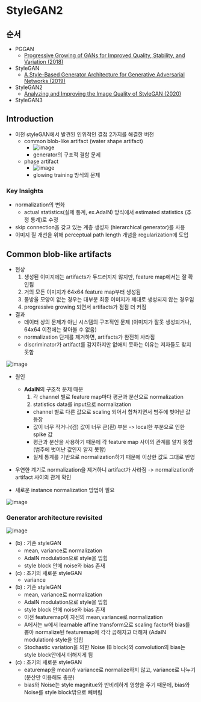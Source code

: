 # StyleGAN2
## 순서
- PGGAN
  -  [Progressive Growing of GANs for Improved Quality, Stability, and Variation (2018)](https://arxiv.org/abs/1710.10196)
- StyleGAN
  - [A Style-Based Generator Architecture for Generative Adversarial Networks (2019)](https://arxiv.org/abs/1812.04948)
- StyleGAN2
  - [Analyzing and Improving the Image Quality of StyleGAN (2020)](https://arxiv.org/abs/1912.04958)
- StyleGAN3

## Introduction
- 이전 styleGAN에서 발견된 인위적인 결점 2가지를 해결한 버전
  - common blob-like artifact (water shape artifact)
    - ![image](https://github.com/mjkim0819/NI2L_STUDY/assets/108729047/3817e340-aba9-4282-a29a-8164780ecb25)
    - generator의 구조적 결함 문제
  - phase artifact
    - ![image](https://github.com/mjkim0819/NI2L_STUDY/assets/108729047/1793af3b-6e20-41ec-b3bd-206bb15684e9)
    - glowing training 방식의 문제
### Key Insights
- normalization의 변화
  - actual statistics(실제 통계, ex.AdaIN) 방식에서 estimated statistics (추정 통계)로 수정
- skip connection을 갖고 있는 계층 생성자 (hierarchical generator)를 사용
- 이미지 질 개선을 위해 perceptual path length 개념을 regularization에 도입

## Common blob-like artifacts
- 현상
  1. 생성된 이미지에는 artifacts가 두드러지지 않지만, feature map에서는 잘 확인됨
  2. 거의 모든 이미지가 64x64 feature map부터 생성됨
  3. 물방울 모양이 없는 경우는 대부분 최종 이미지가 제대로 생성되지 않는 경우임
  4. progressive growing 되면서 artifacts가 점점 더 커짐
- 결과
  - 데이터 상의 문제가 아닌 시스템의 구조적인 문제 (이미지가 잘못 생성되거나, 64x64 이전에는 찾아볼 수 없음)
  - normalization 단계를 제거하면, artifacts가 완전히 사라짐
  - discriminator가 artifact를 감지하지만 없애지 못하는 이유는 저자들도 찾지 못함
  
![image](https://github.com/mjkim0819/NI2L_STUDY/assets/108729047/7853ced5-4afd-4910-94b3-41084d101482)  
- 원인
  - **AdalN**의 구조적 문제 때문
    1) 각 channel 별로 feature map마다 평균과 분산으로 normalization
    2) statistics data를 input으로 normalization
    - channel 별로 다른 값으로 scaling 되어서 합쳐지면서 범주에 벗어난 값 등장
    - 값이 너무 작거나(검) 값이 너무 큰(흰) 부분 -> local한 부분으로 인한 spike 값
    - 평균과 분산을 사용하기 때문에 각 feature map 사이의 관계를 알지 못함 (범주에 벗어난 값인지 알지 못함)
    - 실제 통계를 기반으로 normalization하기 때문에 이상한 값도 그대로 반영
   
- 우연한 계기로 normalization을 제거하니 artifact가 사라짐 -> normalization과 artifact 사이의 관계 확인 
- 새로운 instance normalization 방법이 필요


![image](https://github.com/mjkim0819/NI2L_STUDY/assets/108729047/c8da9bb4-006b-4ccd-b03f-904909582331) 
 
### Generator architecture revisited

![image](https://github.com/mjkim0819/NI2L_STUDY/assets/108729047/14d05519-1b36-4f12-8fd9-7dde6c2361e1)  
- (b) : 기존 styleGAN
  - mean, variance로 normalization
  - AdaIN modulation으로 style을 입힘
  - style block 안에 noise와 bias 존재
- (c) : 초기의 새로운 styleGAN
  - variance
- (b) : 기존 styleGAN
  - mean, variance로 normalization
  - AdaIN modulation으로 style을 입힘
  - style block 안에 noise와 bias 존재
  - 이전 featuremap이 자신의 mean,variance로 normalization
  - A에서는 w에서 learnable affine transform으로 scaling factor와 bias를 뽑아 normalize된 featuremap에 각각 곱해지고 더해져 (AdaIN modulation) style을 입힙
  - Stochastic variation을 의한 Noise (B block)와 convolution의 bias는 style block안에서 더해지게 됨
- (c) : 초기의 새로운 styleGAN
  - eaturemap을 mean과 variance로 normalize하지 않고, variance로 나누기 (분산만 이용해도 충분)
  - bias와 Noise는 style magnitue와 반비례하게 영향을 주기 때문에, bias와 Noise를 style block밖으로 빼버림




